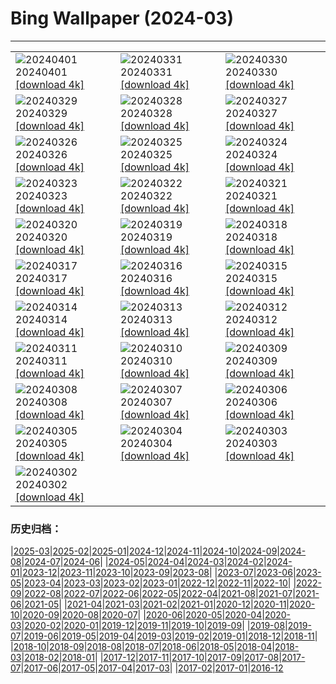 # Bing Wallpaper (2024-03)
**************

<table><tr><td><img src="https://www.bing.com/th?id=OHR.MontBlancGlacier_ZH-CN2918240023_1920x1080.jpg" alt="20240401"> 20240401 <a href="https://www.bing.com/th?id=OHR.MontBlancGlacier_ZH-CN2918240023_UHD.jpg">[download 4k]</a></td><td><img src="https://www.bing.com/th?id=OHR.ArdeAlba_ZH-CN6807697569_1920x1080.jpg" alt="20240331"> 20240331 <a href="https://www.bing.com/th?id=OHR.ArdeAlba_ZH-CN6807697569_UHD.jpg">[download 4k]</a></td><td><img src="https://www.bing.com/th?id=OHR.SleepySloth_ZH-CN6084460583_1920x1080.jpg" alt="20240330"> 20240330 <a href="https://www.bing.com/th?id=OHR.SleepySloth_ZH-CN6084460583_UHD.jpg">[download 4k]</a></td></tr><tr><td><img src="https://www.bing.com/th?id=OHR.SouthStackLight_ZH-CN5932471774_1920x1080.jpg" alt="20240329"> 20240329 <a href="https://www.bing.com/th?id=OHR.SouthStackLight_ZH-CN5932471774_UHD.jpg">[download 4k]</a></td><td><img src="https://www.bing.com/th?id=OHR.ShanghaiBlossoms_ZH-CN5594677517_1920x1080.jpg" alt="20240328"> 20240328 <a href="https://www.bing.com/th?id=OHR.ShanghaiBlossoms_ZH-CN5594677517_UHD.jpg">[download 4k]</a></td><td><img src="https://www.bing.com/th?id=OHR.TeatroColon_ZH-CN5378730986_1920x1080.jpg" alt="20240327"> 20240327 <a href="https://www.bing.com/th?id=OHR.TeatroColon_ZH-CN5378730986_UHD.jpg">[download 4k]</a></td></tr><tr><td><img src="https://www.bing.com/th?id=OHR.HangRaiVietnam_ZH-CN1601428109_1920x1080.jpg" alt="20240326"> 20240326 <a href="https://www.bing.com/th?id=OHR.HangRaiVietnam_ZH-CN1601428109_UHD.jpg">[download 4k]</a></td><td><img src="https://www.bing.com/th?id=OHR.TulipAbbotsford_ZH-CN1401627293_1920x1080.jpg" alt="20240325"> 20240325 <a href="https://www.bing.com/th?id=OHR.TulipAbbotsford_ZH-CN1401627293_UHD.jpg">[download 4k]</a></td><td><img src="https://www.bing.com/th?id=OHR.WhiteEyes_ZH-CN1130380430_1920x1080.jpg" alt="20240324"> 20240324 <a href="https://www.bing.com/th?id=OHR.WhiteEyes_ZH-CN1130380430_UHD.jpg">[download 4k]</a></td></tr><tr><td><img src="https://www.bing.com/th?id=OHR.AmazonClouds_ZH-CN0578911147_1920x1080.jpg" alt="20240323"> 20240323 <a href="https://www.bing.com/th?id=OHR.AmazonClouds_ZH-CN0578911147_UHD.jpg">[download 4k]</a></td><td><img src="https://www.bing.com/th?id=OHR.WaikatoWater_ZH-CN0417438809_1920x1080.jpg" alt="20240322"> 20240322 <a href="https://www.bing.com/th?id=OHR.WaikatoWater_ZH-CN0417438809_UHD.jpg">[download 4k]</a></td><td><img src="https://www.bing.com/th?id=OHR.BwindiNationalForest_ZH-CN0436137473_1920x1080.jpg" alt="20240321"> 20240321 <a href="https://www.bing.com/th?id=OHR.BwindiNationalForest_ZH-CN0436137473_UHD.jpg">[download 4k]</a></td></tr><tr><td><img src="https://www.bing.com/th?id=OHR.Springequinox2024_ZH-CN5647214924_1920x1080.jpg" alt="20240320"> 20240320 <a href="https://www.bing.com/th?id=OHR.Springequinox2024_ZH-CN5647214924_UHD.jpg">[download 4k]</a></td><td><img src="https://www.bing.com/th?id=OHR.AlmondBloom_ZH-CN9441550492_1920x1080.jpg" alt="20240319"> 20240319 <a href="https://www.bing.com/th?id=OHR.AlmondBloom_ZH-CN9441550492_UHD.jpg">[download 4k]</a></td><td><img src="https://www.bing.com/th?id=OHR.ElephantRock_ZH-CN9293300383_1920x1080.jpg" alt="20240318"> 20240318 <a href="https://www.bing.com/th?id=OHR.ElephantRock_ZH-CN9293300383_UHD.jpg">[download 4k]</a></td></tr><tr><td><img src="https://www.bing.com/th?id=OHR.StFiniansBay_ZH-CN8655586052_1920x1080.jpg" alt="20240317"> 20240317 <a href="https://www.bing.com/th?id=OHR.StFiniansBay_ZH-CN8655586052_UHD.jpg">[download 4k]</a></td><td><img src="https://www.bing.com/th?id=OHR.BambooPanda_ZH-CN8455481760_1920x1080.jpg" alt="20240316"> 20240316 <a href="https://www.bing.com/th?id=OHR.BambooPanda_ZH-CN8455481760_UHD.jpg">[download 4k]</a></td><td><img src="https://www.bing.com/th?id=OHR.AnzaBorregoBloom_ZH-CN8284458835_1920x1080.jpg" alt="20240315"> 20240315 <a href="https://www.bing.com/th?id=OHR.AnzaBorregoBloom_ZH-CN8284458835_UHD.jpg">[download 4k]</a></td></tr><tr><td><img src="https://www.bing.com/th?id=OHR.AyutthayaTree_ZH-CN8075870220_1920x1080.jpg" alt="20240314"> 20240314 <a href="https://www.bing.com/th?id=OHR.AyutthayaTree_ZH-CN8075870220_UHD.jpg">[download 4k]</a></td><td><img src="https://www.bing.com/th?id=OHR.MagadiFlamingos_ZH-CN7888437841_1920x1080.jpg" alt="20240313"> 20240313 <a href="https://www.bing.com/th?id=OHR.MagadiFlamingos_ZH-CN7888437841_UHD.jpg">[download 4k]</a></td><td><img src="https://www.bing.com/th?id=OHR.BryceSnow_ZH-CN7489999663_1920x1080.jpg" alt="20240312"> 20240312 <a href="https://www.bing.com/th?id=OHR.BryceSnow_ZH-CN7489999663_UHD.jpg">[download 4k]</a></td></tr><tr><td><img src="https://www.bing.com/th?id=OHR.ProseccoItaly_ZH-CN6802010344_1920x1080.jpg" alt="20240311"> 20240311 <a href="https://www.bing.com/th?id=OHR.ProseccoItaly_ZH-CN6802010344_UHD.jpg">[download 4k]</a></td><td><img src="https://www.bing.com/th?id=OHR.BeaumontClock_ZH-CN5288086713_1920x1080.jpg" alt="20240310"> 20240310 <a href="https://www.bing.com/th?id=OHR.BeaumontClock_ZH-CN5288086713_UHD.jpg">[download 4k]</a></td><td><img src="https://www.bing.com/th?id=OHR.BistiBlue_ZH-CN4991705833_1920x1080.jpg" alt="20240309"> 20240309 <a href="https://www.bing.com/th?id=OHR.BistiBlue_ZH-CN4991705833_UHD.jpg">[download 4k]</a></td></tr><tr><td><img src="https://www.bing.com/th?id=OHR.IguazuFalls_ZH-CN4749837052_1920x1080.jpg" alt="20240308"> 20240308 <a href="https://www.bing.com/th?id=OHR.IguazuFalls_ZH-CN4749837052_UHD.jpg">[download 4k]</a></td><td><img src="https://www.bing.com/th?id=OHR.TarragonaSpain_ZH-CN5488361711_1920x1080.jpg" alt="20240307"> 20240307 <a href="https://www.bing.com/th?id=OHR.TarragonaSpain_ZH-CN5488361711_UHD.jpg">[download 4k]</a></td><td><img src="https://www.bing.com/th?id=OHR.WahclellaFalls_ZH-CN4932852217_1920x1080.jpg" alt="20240306"> 20240306 <a href="https://www.bing.com/th?id=OHR.WahclellaFalls_ZH-CN4932852217_UHD.jpg">[download 4k]</a></td></tr><tr><td><img src="https://www.bing.com/th?id=OHR.BangkokCircle_ZH-CN4702412806_1920x1080.jpg" alt="20240305"> 20240305 <a href="https://www.bing.com/th?id=OHR.BangkokCircle_ZH-CN4702412806_UHD.jpg">[download 4k]</a></td><td><img src="https://www.bing.com/th?id=OHR.ArenalCostaRica_ZH-CN4466297855_1920x1080.jpg" alt="20240304"> 20240304 <a href="https://www.bing.com/th?id=OHR.ArenalCostaRica_ZH-CN4466297855_UHD.jpg">[download 4k]</a></td><td><img src="https://www.bing.com/th?id=OHR.KrugerLeopard_ZH-CN4125884091_1920x1080.jpg" alt="20240303"> 20240303 <a href="https://www.bing.com/th?id=OHR.KrugerLeopard_ZH-CN4125884091_UHD.jpg">[download 4k]</a></td></tr><tr><td><img src="https://www.bing.com/th?id=OHR.ModicaItaly_ZH-CN3893147952_1920x1080.jpg" alt="20240302"> 20240302 <a href="https://www.bing.com/th?id=OHR.ModicaItaly_ZH-CN3893147952_UHD.jpg">[download 4k]</a></td><td></td><td></td></tr></table>

### 历史归档：

|[2025-03](/../2025-03/2025-03.md)|[2025-02](/../2025-02/2025-02.md)|[2025-01](/../2025-01/2025-01.md)|[2024-12](/../2024-12/2024-12.md)|[2024-11](/../2024-11/2024-11.md)|[2024-10](/../2024-10/2024-10.md)|[2024-09](/../2024-09/2024-09.md)|[2024-08](/../2024-08/2024-08.md)|[2024-07](/../2024-07/2024-07.md)|[2024-06](/../2024-06/2024-06.md)|
|[2024-05](/../2024-05/2024-05.md)|[2024-04](/../2024-04/2024-04.md)|[2024-03](/2024-03.md)|[2024-02](/../2024-02/2024-02.md)|[2024-01](/../2024-01/2024-01.md)|[2023-12](/../2023-12/2023-12.md)|[2023-11](/../2023-11/2023-11.md)|[2023-10](/../2023-10/2023-10.md)|[2023-09](/../2023-09/2023-09.md)|[2023-08](/../2023-08/2023-08.md)|
|[2023-07](/../2023-07/2023-07.md)|[2023-06](/../2023-06/2023-06.md)|[2023-05](/../2023-05/2023-05.md)|[2023-04](/../2023-04/2023-04.md)|[2023-03](/../2023-03/2023-03.md)|[2023-02](/../2023-02/2023-02.md)|[2023-01](/../2023-01/2023-01.md)|[2022-12](/../2022-12/2022-12.md)|[2022-11](/../2022-11/2022-11.md)|[2022-10](/../2022-10/2022-10.md)|
|[2022-09](/../2022-09/2022-09.md)|[2022-08](/../2022-08/2022-08.md)|[2022-07](/../2022-07/2022-07.md)|[2022-06](/../2022-06/2022-06.md)|[2022-05](/../2022-05/2022-05.md)|[2022-04](/../2022-04/2022-04.md)|[2021-08](/../2021-08/2021-08.md)|[2021-07](/../2021-07/2021-07.md)|[2021-06](/../2021-06/2021-06.md)|[2021-05](/../2021-05/2021-05.md)|
|[2021-04](/../2021-04/2021-04.md)|[2021-03](/../2021-03/2021-03.md)|[2021-02](/../2021-02/2021-02.md)|[2021-01](/../2021-01/2021-01.md)|[2020-12](/../2020-12/2020-12.md)|[2020-11](/../2020-11/2020-11.md)|[2020-10](/../2020-10/2020-10.md)|[2020-09](/../2020-09/2020-09.md)|[2020-08](/../2020-08/2020-08.md)|[2020-07](/../2020-07/2020-07.md)|
|[2020-06](/../2020-06/2020-06.md)|[2020-05](/../2020-05/2020-05.md)|[2020-04](/../2020-04/2020-04.md)|[2020-03](/../2020-03/2020-03.md)|[2020-02](/../2020-02/2020-02.md)|[2020-01](/../2020-01/2020-01.md)|[2019-12](/../2019-12/2019-12.md)|[2019-11](/../2019-11/2019-11.md)|[2019-10](/../2019-10/2019-10.md)|[2019-09](/../2019-09/2019-09.md)|
|[2019-08](/../2019-08/2019-08.md)|[2019-07](/../2019-07/2019-07.md)|[2019-06](/../2019-06/2019-06.md)|[2019-05](/../2019-05/2019-05.md)|[2019-04](/../2019-04/2019-04.md)|[2019-03](/../2019-03/2019-03.md)|[2019-02](/../2019-02/2019-02.md)|[2019-01](/../2019-01/2019-01.md)|[2018-12](/../2018-12/2018-12.md)|[2018-11](/../2018-11/2018-11.md)|
|[2018-10](/../2018-10/2018-10.md)|[2018-09](/../2018-09/2018-09.md)|[2018-08](/../2018-08/2018-08.md)|[2018-07](/../2018-07/2018-07.md)|[2018-06](/../2018-06/2018-06.md)|[2018-05](/../2018-05/2018-05.md)|[2018-04](/../2018-04/2018-04.md)|[2018-03](/../2018-03/2018-03.md)|[2018-02](/../2018-02/2018-02.md)|[2018-01](/../2018-01/2018-01.md)|
|[2017-12](/../2017-12/2017-12.md)|[2017-11](/../2017-11/2017-11.md)|[2017-10](/../2017-10/2017-10.md)|[2017-09](/../2017-09/2017-09.md)|[2017-08](/../2017-08/2017-08.md)|[2017-07](/../2017-07/2017-07.md)|[2017-06](/../2017-06/2017-06.md)|[2017-05](/../2017-05/2017-05.md)|[2017-04](/../2017-04/2017-04.md)|[2017-03](/../2017-03/2017-03.md)|
|[2017-02](/../2017-02/2017-02.md)|[2017-01](/../2017-01/2017-01.md)|[2016-12](/../2016-12/2016-12.md)